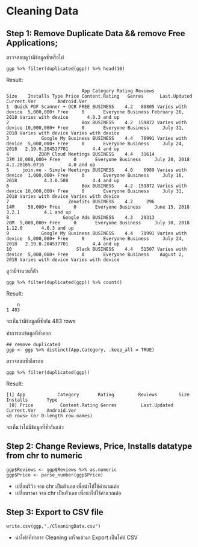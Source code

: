 # Cleaning Data
## Step 1: Remove Duplicate Data && remove Free Applications;
ตรวจสอบดูว่ามีข้อมูลซ้ำหรือไป
```
ggp %>% filter(duplicated(ggp)) %>% head(10)
```

Result:

```
                            App Category Rating Reviews               Size    Installs Type Price Content.Rating   Genres      Last.Updated        Current.Ver        Android.Ver
1  Quick PDF Scanner + OCR FREE BUSINESS    4.2   80805 Varies with device  5,000,000+ Free     0       Everyone Business February 26, 2018 Varies with device       4.0.3 and up
2                           Box BUSINESS    4.2  159872 Varies with device 10,000,000+ Free     0       Everyone Business     July 31, 2018 Varies with device Varies with device
3            Google My Business BUSINESS    4.4   70991 Varies with device  5,000,000+ Free     0       Everyone Business     July 24, 2018   2.19.0.204537701         4.4 and up
4           ZOOM Cloud Meetings BUSINESS    4.4   31614                37M 10,000,000+ Free     0       Everyone Business     July 20, 2018     4.1.28165.0716         4.0 and up
5     join.me - Simple Meetings BUSINESS    4.0    6989 Varies with device  1,000,000+ Free     0       Everyone Business     July 16, 2018          4.3.0.508         4.4 and up
6                           Box BUSINESS    4.2  159872 Varies with device 10,000,000+ Free     0       Everyone Business     July 31, 2018 Varies with device Varies with device
7                      Zenefits BUSINESS    4.2     296                14M     50,000+ Free     0       Everyone Business     June 15, 2018              3.2.1         4.1 and up
8                    Google Ads BUSINESS    4.3   29313                20M  5,000,000+ Free     0       Everyone Business     July 30, 2018             1.12.0       4.0.3 and up
9            Google My Business BUSINESS    4.4   70991 Varies with device  5,000,000+ Free     0       Everyone Business     July 24, 2018   2.19.0.204537701         4.4 and up
10                        Slack BUSINESS    4.4   51507 Varies with device  5,000,000+ Free     0       Everyone Business    August 2, 2018 Varies with device Varies with device
```
ดูว่ามีจำนวนกี่ตัว
```
ggp %>% filter(duplicated(ggp)) %>% count()
```

Result:
```
    n
1 483
```

จะเห็นว่ามีข้อมูลที่ซ้ำกัน 483 rows

ทำการลบข้อมูลที่ซ้ำออก
```
## remove duplicated
ggp <- ggp %>% distinct(App,Category, .keep_all = TRUE)
```

ตรวจสอบซ้ำอีกรอบ
```
ggp %>% filter(duplicated(ggp))
```

Result:

```
[1] App            Category       Rating         Reviews        Size           Installs       Type          
 [8] Price          Content.Rating Genres         Last.Updated   Current.Ver    Android.Ver   
<0 rows> (or 0-length row.names)
```
จะเห็นว่าไม่มีข้อมูลที่ซ้ำกันแล้ว


## Step 2: Change Reviews, Price, Installs datatype from chr to numeric
```
ggp$Reviews <- ggp$Reviews %>% as.numeric
ggp$Price <- parse_number(ggp$Price)
```
- เปลี่ยนรีวิว จาก chr เป็นตัวเลข เพื่อนำไปใช้คำนวณต่อ
- เปลี่ยนราคา จาก chr เป็นตัวเลข เพื่อนำไปใช้คำนวณต่อ

## Step 3: Export to CSV file
```
write.csv(ggp,"./CleaningData.csv")
```
- นำไฟล์ที่ทำการ Cleaning เสร็จแล้วมา Export เป็นไฟล์ CSV

